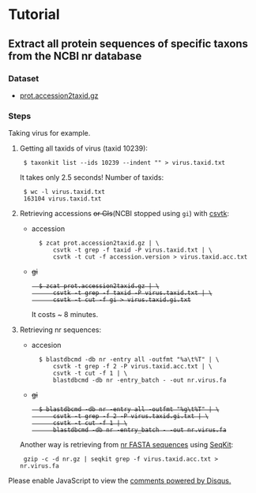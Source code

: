 # Tutorial

## Extract all protein sequences of specific taxons from the NCBI nr database

### Dataset

- [prot.accession2taxid.gz](ftp://ftp.ncbi.nih.gov/pub/taxonomy/accession2taxid/prot.accession2taxid.gz)

### Steps

Taking virus for example.

1. Getting all taxids of virus (taxid 10239):

        $ taxonkit list --ids 10239 --indent "" > virus.taxid.txt

    It takes only 2.5 seconds! Number of taxids:

        $ wc -l virus.taxid.txt
        163104 virus.taxid.txt

2. Retrieving accessions <s>or GIs</s>(NCBI stopped using `gi`) with [csvtk](http://bioinf.shenwei.me/csvtk/download/):

    - accession

            $ zcat prot.accession2taxid.gz | \
                csvtk -t grep -f taxid -P virus.taxid.txt | \
                csvtk -t cut -f accession.version > virus.taxid.acc.txt
    
    - <s>gi

            $ zcat prot.accession2taxid.gz | \
                csvtk -t grep -f taxid -P virus.taxid.txt | \
                csvtk -t cut -f gi > virus.taxid.gi.txt
        </s>
        It costs ~ 8 minutes.

3. Retrieving nr sequences:

    - accesion

            $ blastdbcmd -db nr -entry all -outfmt "%a\t%T" | \
                csvtk -t grep -f 2 -P virus.taxid.acc.txt | \
                csvtk -t cut -f 1 | \
                blastdbcmd -db nr -entry_batch - -out nr.virus.fa

    - <s>gi

            $ blastdbcmd -db nr -entry all -outfmt "%g\t%T" | \
                csvtk -t grep -f 2 -P virus.taxid.gi.txt | \
                csvtk -t cut -f 1 | \
                blastdbcmd -db nr -entry_batch - -out nr.virus.fa
        </s>

    Another way is retrieving from [nr FASTA sequences](ftp://ftp.ncbi.nih.gov/blast/db/FASTA/nr.gz) using [SeqKit](http://bioinf.shenwei.me/seqkit/download):
    
        gzip -c -d nr.gz | seqkit grep -f virus.taxid.acc.txt > nr.virus.fa

<div id="disqus_thread"></div>
<script>

/**
*  RECOMMENDED CONFIGURATION VARIABLES: EDIT AND UNCOMMENT THE SECTION BELOW TO INSERT DYNAMIC VALUES FROM YOUR PLATFORM OR CMS.
*  LEARN WHY DEFINING THESE VARIABLES IS IMPORTANT: https://disqus.com/admin/universalcode/#configuration-variables*/
/*
var disqus_config = function () {
this.page.url = PAGE_URL;  // Replace PAGE_URL with your page's canonical URL variable
this.page.identifier = PAGE_IDENTIFIER; // Replace PAGE_IDENTIFIER with your page's unique identifier variable
};
*/
(function() { // DON'T EDIT BELOW THIS LINE
var d = document, s = d.createElement('script');
s.src = '//taxonkit.disqus.com/embed.js';
s.setAttribute('data-timestamp', +new Date());
(d.head || d.body).appendChild(s);
})();
</script>
<noscript>Please enable JavaScript to view the <a href="https://disqus.com/?ref_noscript">comments powered by Disqus.</a></noscript>
